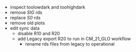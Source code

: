 

- inspect toolowdark and toohighdark
- remove _SIG_ rds
- replace _S0_ rds
- remove old plots
- edit sync data
  - disable R10 and R20
  - add Legacy export R20 to run in CM_21_GLO workflow
    - rename rds files from legacy to operational


